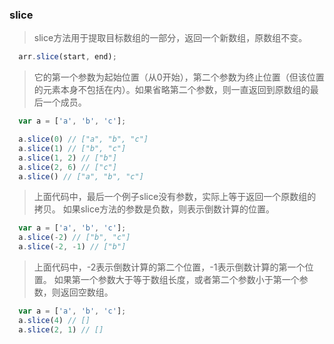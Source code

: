 
### slice

> slice方法用于提取目标数组的一部分，返回一个新数组，原数组不变。
```javascript
  arr.slice(start, end);
```

> 它的第一个参数为起始位置（从0开始），第二个参数为终止位置（但该位置的元素本身不包括在内）。如果省略第二个参数，则一直返回到原数组的最后一个成员。
```javascript
  var a = ['a', 'b', 'c'];

  a.slice(0) // ["a", "b", "c"]
  a.slice(1) // ["b", "c"]
  a.slice(1, 2) // ["b"]
  a.slice(2, 6) // ["c"]
  a.slice() // ["a", "b", "c"]
```

> 上面代码中，最后一个例子slice没有参数，实际上等于返回一个原数组的拷贝。
如果slice方法的参数是负数，则表示倒数计算的位置。
```javascript
  var a = ['a', 'b', 'c'];
  a.slice(-2) // ["b", "c"]
  a.slice(-2, -1) // ["b"]
```

> 上面代码中，-2表示倒数计算的第二个位置，-1表示倒数计算的第一个位置。
如果第一个参数大于等于数组长度，或者第二个参数小于第一个参数，则返回空数组。
```javascript
  var a = ['a', 'b', 'c'];
  a.slice(4) // []
  a.slice(2, 1) // []
```
